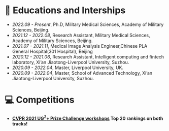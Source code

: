 
# 📖 Educations and Interships
- *2022.09 - Present*, Ph.D, Military Medical Sciences, Academy of Military Sciences, Beijing.
- *2021.12 - 2022.08*, Research Assistant, Military Medical Sciences, Academy of Military Sciences, Beijing.
- *2021.07 - 2021.11*, Medical Image Analysis Engineer,Chinese PLA General Hospital(301 Hospital), Beijing
- *2020.12 - 2021.06*, Research Assistant, Intelligent computing and fintech laboratory, Xi’an Jiaotong-Liverpool University, Suzhou.
- *2020.09 - 2022.04*, Master, Liverpool University, UK.
- *2020.09 - 2022.04*, Master, School of Advanced Technology, Xi’an Jiaotong-Liverpool University, Suzhou.


# 💻 Competitions
- **[CVPR 2021 UG<sup>2</sup>+ Prize Challenge workshops](https://cvpr2022.ug2challenge.org/program21/challenges21.html) Top 20 rankings on both tracks!**


